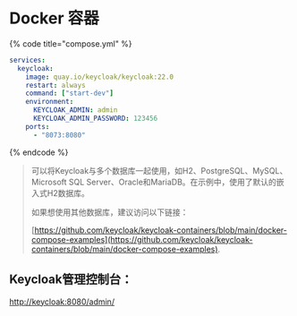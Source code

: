 # Docker 容器

{% code title="compose.yml" %}
```yaml
services:
  keycloak:    
    image: quay.io/keycloak/keycloak:22.0
    restart: always
    command: ["start-dev"]
    environment:
      KEYCLOAK_ADMIN: admin    
      KEYCLOAK_ADMIN_PASSWORD: 123456    
    ports:
      - "8073:8080"
```
{% endcode %}

> 可以将Keycloak与多个数据库一起使用，如H2、PostgreSQL、MySQL、Microsoft SQL Server、Oracle和MariaDB。在示例中，使用了默认的嵌入式H2数据库。&#x20;
>
> 如果想使用其他数据库，建议访问以下链接：
>
> [https://github.com/keycloak/keycloak-containers/blob/main/docker-compose-examples](https://github.com/keycloak/keycloak-containers/blob/main/docker-compose-examples).

## Keycloak管理控制台：

[http://keycloak:8080/admin/](http://192.168.10.110:8073/admin/)
